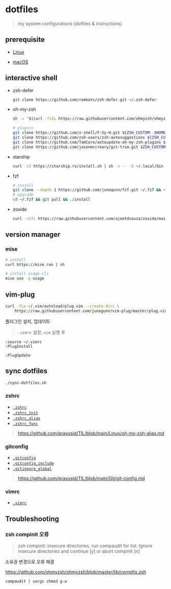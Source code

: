 # dotfiles

> my system configurations (dotfiles & instructions)

## prerequisite

- [Linux](./linux/applications.md#cli)

- [macOS](./macos/homebrew/README.md)

## interactive shell

- zsh-defer

  ```sh
  git clone https://github.com/romkatv/zsh-defer.git ~/.zsh-defer
  ```

- oh-my-zsh

  ```sh
  sh -c "$(curl -fsSL https://raw.githubusercontent.com/ohmyzsh/ohmyzsh/master/tools/install.sh)"

  # plugins
  git clone https://github.com/z-shell/F-Sy-H.git ${ZSH_CUSTOM:-$HOME/.oh-my-zsh/custom}/plugins/F-Sy-H
  git clone https://github.com/zsh-users/zsh-autosuggestions ${ZSH_CUSTOM:-$HOME/.oh-my-zsh/custom}/plugins/zsh-autosuggestions
  git clone https://github.com/TamCore/autoupdate-oh-my-zsh-plugins $ZSH_CUSTOM/plugins/autoupdate
  git clone https://github.com/jasonmccreary/git-trim.git $ZSH_CUSTOM/plugins/git-trim
  ```

- starship

  ```sh
  curl -sS https://starship.rs/install.sh | sh -s -- -b ~/.local/bin
  ```

- fzf

  ```sh
  # install
  git clone --depth 1 https://github.com/junegunn/fzf.git ~/.fzf && ~/.fzf/install
  # upgrade
  cd ~/.fzf && git pull && ./install
  ```

- zoxide

  ```sh
  curl -sSfL https://raw.githubusercontent.com/ajeetdsouza/zoxide/main/install.sh | sh
  ```

## version manager

### mise

```sh
# install
curl https://mise.run | sh

# install usage-cli
mise use -g usage
```

## vim-plug

```sh
curl -fLo ~/.vim/autoload/plug.vim --create-dirs \
    https://raw.githubusercontent.com/junegunn/vim-plug/master/plug.vim
```

플러그인 설치, 업데이트

> `.vimrc` 설정, `vim` 실행 후

```vim
:source ~/.vimrc
:PlugInstall

:PlugUpdate
```

## sync dotfiles

```sh
./sync-dotfiles.sh
```

### zshrc

- [`.zshrc`](./.zshrc)
- [`.zshrc_init`](./.zshrc_init)
- [`.zshrc_alias`](./.zshrc_alias)
- [`.zshrc_func`](./.zshrc_func)

> <https://github.com/pravusid/TIL/blob/main/Linux/oh-my-zsh-alias.md>

### gitconfig

- [`.gitconfig`](./.gitconfig)
- [`.gitconfig_include`](./.gitconfig_include)
- [`.gitignore_global`](./.gitignore_global)

> <https://github.com/pravusid/TIL/blob/main/Git/git-config.md>

### vimrc

- [`.vimrc`](./.vimrc)

## Troubleshooting

### zsh compinit 오류

> zsh compinit: insecure directories, run compaudit for list.
> Ignore insecure directories and continue [y] or abort compinit [n]

소유권 변경으로 오류 해결

<https://github.com/ohmyzsh/ohmyzsh/blob/master/lib/compfix.zsh>

```sh
compaudit | xargs chmod g-w
```
